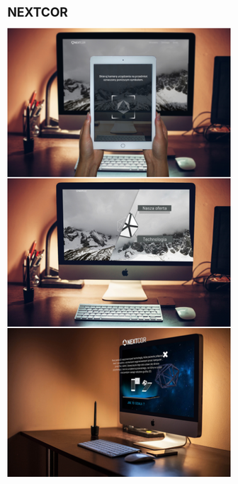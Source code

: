 # NEXTCOR

![Main](https://github.com/kamildyjak/NEXTCOR/blob/master/App_1.jpg)
![Main](https://github.com/kamildyjak/NEXTCOR/blob/master/App_2.jpg)
![Main](https://github.com/kamildyjak/NEXTCOR/blob/master/App_3.jpg)
